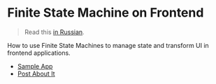 # Finite State Machine on Frontend

> Read this [in Russian](./docs/ru.md).

How to use Finite State Machines to manage state and transform UI in frontend applications.

- [Sample App](https://bespoyasov.me/showcase/fsm/)
- [Post About It](https://bespoyasov.me/blog/fsm-to-the-rescue/)
